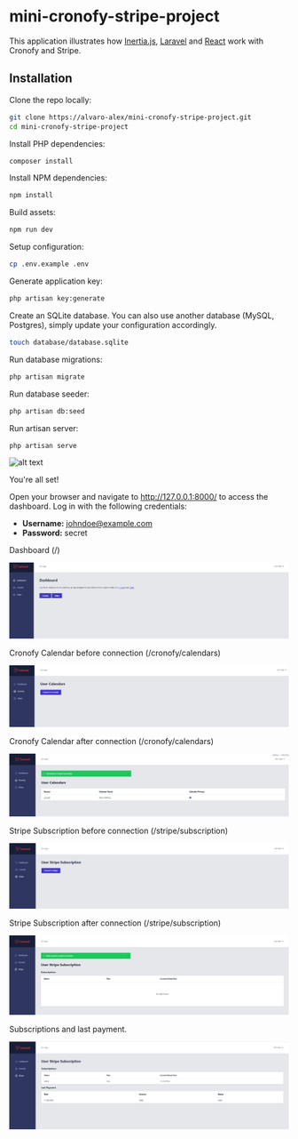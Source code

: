 # mini-cronofy-stripe-project

This application illustrates how [Inertia.js](https://inertiajs.com/), [Laravel](https://laravel.com/) and [React](https://reactjs.org/) work with Cronofy and Stripe.

## Installation

Clone the repo locally:

```sh
git clone https://alvaro-alex/mini-cronofy-stripe-project.git
cd mini-cronofy-stripe-project
```

Install PHP dependencies:

```sh
composer install
```

Install NPM dependencies:

```sh
npm install
```

Build assets:

```sh
npm run dev
```

Setup configuration:

```sh
cp .env.example .env
```

Generate application key:

```sh
php artisan key:generate
```

Create an SQLite database. You can also use another database (MySQL, Postgres), simply update your configuration accordingly.

```sh
touch database/database.sqlite
```

Run database migrations:

```sh
php artisan migrate
```

Run database seeder:

```sh
php artisan db:seed
```

Run artisan server:

```sh
php artisan serve
```

![alt text](image-7.png)

You're all set! 

Open your browser and navigate to http://127.0.0.1:8000/ to access the dashboard. Log in with the following credentials:

- **Username:** johndoe@example.com
- **Password:** secret

Dashboard (/)

![alt text](images/image-1.png)

Cronofy Calendar before connection (/cronofy/calendars)

![alt text](images/image-2.png)

Cronofy Calendar after connection (/cronofy/calendars)

![alt text](images/image-10.png)

Stripe Subscription before connection (/stripe/subscription)

![alt text](images/image-3.png)

Stripe Subscription after connection (/stripe/subscription)

![alt text](images/image-11.png)

Subscriptions and last payment.

![alt text](images/image-8.png)
